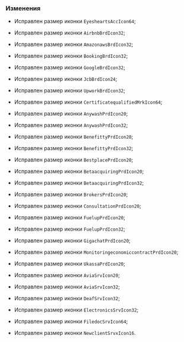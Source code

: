 ### Изменения

- Исправлен размер иконки `EyesheartsAccIcon64`;

- Исправлен размер иконки `AirbnbBrdIcon32`;
- Исправлен размер иконки `AmazonawsBrdIcon32`;
- Исправлен размер иконки `BookingBrdIcon32`;
- Исправлен размер иконки `GoogleBrdIcon32`;
- Исправлен размер иконки `JcbBrdIcon24`;
- Исправлен размер иконки `UpworkBrdIcon32`;

- Исправлен размер иконки `CertificatequalifiedMrkIcon64`;

- Исправлен размер иконки `AnywashPrdIcon20`;
- Исправлен размер иконки `AnywashPrdIcon32`;
- Исправлен размер иконки `BenefittyPrdIcon20`;
- Исправлен размер иконки `BenefittyPrdIcon32`;
- Исправлен размер иконки `BestplacePrdIcon20`;
- Исправлен размер иконки `BetaacquiringPrdIcon20`;
- Исправлен размер иконки `BetaacquiringPrdIcon32`;
- Исправлен размер иконки `BrokersPrdIcon20`;
- Исправлен размер иконки `ConsultationPrdIcon20`;
- Исправлен размер иконки `FuelupPrdIcon20`;
- Исправлен размер иконки `FuelupPrdIcon32`;
- Исправлен размер иконки `GigachatPrdIcon20`;
- Исправлен размер иконки `MonitoringeconomiccontractPrdIcon20`;
- Исправлен размер иконки `UkassaPrdIcon20`;

- Исправлен размер иконки `AviaSrvIcon20`;
- Исправлен размер иконки `AviaSrvIcon32`;
- Исправлен размер иконки `DeafSrvIcon32`;
- Исправлен размер иконки `ElectronicsSrvIcon32`;
- Исправлен размер иконки `FiledocSrvIcon64`;
- Исправлен размер иконки `NewclientSrvxIcon16`.

